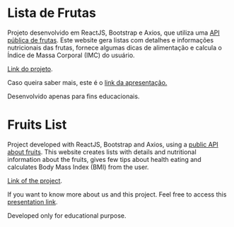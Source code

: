 # Lista de Frutas

Projeto desenvolvido em ReactJS, Bootstrap e Axios, que utiliza uma [API pública de frutas](https://www.fruityvice.com). Este website gera listas com detalhes e informações nutricionais das frutas, fornece algumas dicas de alimentação e calcula o Índice de Massa Corporal (IMC) do usuário.  

[Link do projeto](https://fruits-list-project.netlify.app/).  

Caso queira saber mais, este é o [link da apresentação.](https://docs.google.com/presentation/d/1ELhsc6jvvxfogKxMVBq0ScCkF-esLY449pzmP9fJNVA/edit#slide=id.g13befd8d461_0_15)  

Desenvolvido apenas para fins educacionais.

# Fruits List

Project developed with ReactJS, Bootstrap and Axios, using a [public API about fruits](https://www.fruityvice.com). This website creates lists with details and nutritional information about the fruits, gives few tips about health eating and calculates Body Mass Index (BMI) from the user.

[Link of the project](https://fruits-list-project.netlify.app/).

If you want to know more about us and this project. Feel free to access this [presentation link](https://docs.google.com/presentation/d/1ELhsc6jvvxfogKxMVBq0ScCkF-esLY449pzmP9fJNVA/edit#slide=id.g13befd8d461_0_15).

Developed only for educational purpose.